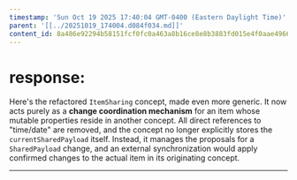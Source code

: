```yaml
---
timestamp: 'Sun Oct 19 2025 17:40:04 GMT-0400 (Eastern Daylight Time)'
parent: '[[../20251019_174004.d084f034.md]]'
content_id: 8a486e92294b58151fcf0fc0a463a8b16ce8e8b3883fd015e4f0aae49664d0c0
---
```


# response:

Here's the refactored `ItemSharing` concept, made even more generic. It now acts purely as a **change coordination mechanism** for an item whose mutable properties reside in another concept. All direct references to "time/date" are removed, and the concept no longer explicitly stores the `currentSharedPayload` itself. Instead, it manages the proposals for a `SharedPayload` change, and an external synchronization would apply confirmed changes to the actual item in its originating concept.

***

